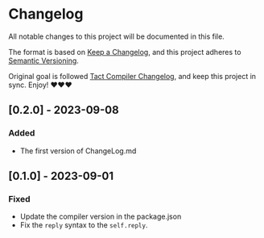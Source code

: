 # Changelog

All notable changes to this project will be documented in this file.

The format is based on [Keep a Changelog](https://keepachangelog.com/en/1.0.0/),
and this project adheres to [Semantic Versioning](https://semver.org/spec/v2.0.0.html).

Original goal is followed [Tact Compiler Changelog](https://github.com/tact-lang/tact/tree/main), and keep this project in sync. Enjoy! ❤️❤️❤️

## [0.2.0] - 2023-09-08

### Added

- The first version of ChangeLog.md

## [0.1.0] - 2023-09-01

### Fixed

- Update the compiler version in the package.json
- Fix the `reply` syntax to the `self.reply`.
